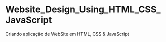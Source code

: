 # Website_Design_Using_HTML_CSS_JavaScript
Criando aplicação de WebSite em HTML, CSS &amp; JavaScript
